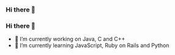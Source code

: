 ### Hi there 👋

### Hi there 👋

- 🔭 I’m currently working on Java, C and C++
- 🌱 I’m currently learning JavaScript, Ruby on Rails and Python

<!--
Here are some ideas to get you started:

- 🔭 I’m currently working on ...
- 🌱 I’m currently learning ...
- 👯 I’m looking to collaborate on ...
- 🤔 I’m looking for help with ...
- 💬 Ask me about ...
- 📫 How to reach me: ...
- 😄 Pronouns: ...
- ⚡ Fun fact: ...
-->
